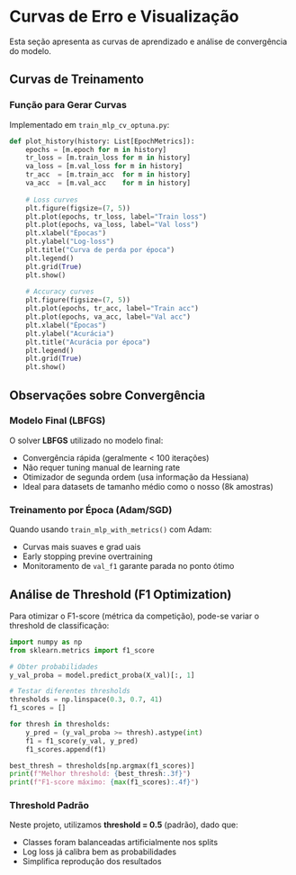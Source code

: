 # Curvas de Erro e Visualização

Esta seção apresenta as curvas de aprendizado e análise de convergência do modelo.

## Curvas de Treinamento

### Função para Gerar Curvas

Implementado em `train_mlp_cv_optuna.py`:

```python
def plot_history(history: List[EpochMetrics]):
    epochs = [m.epoch for m in history]
    tr_loss = [m.train_loss for m in history]
    va_loss = [m.val_loss for m in history]
    tr_acc  = [m.train_acc  for m in history]
    va_acc  = [m.val_acc    for m in history]
    
    # Loss curves
    plt.figure(figsize=(7, 5))
    plt.plot(epochs, tr_loss, label="Train loss")
    plt.plot(epochs, va_loss, label="Val loss")
    plt.xlabel("Épocas")
    plt.ylabel("Log-loss")
    plt.title("Curva de perda por época")
    plt.legend()
    plt.grid(True)
    plt.show()
    
    # Accuracy curves
    plt.figure(figsize=(7, 5))
    plt.plot(epochs, tr_acc, label="Train acc")
    plt.plot(epochs, va_acc, label="Val acc")
    plt.xlabel("Épocas")
    plt.ylabel("Acurácia")
    plt.title("Acurácia por época")
    plt.legend()
    plt.grid(True)
    plt.show()
```

## Observações sobre Convergência

### Modelo Final (LBFGS)

O solver **LBFGS** utilizado no modelo final:

- Convergência rápida (geralmente < 100 iterações)
- Não requer tuning manual de learning rate
- Otimizador de segunda ordem (usa informação da Hessiana)
- Ideal para datasets de tamanho médio como o nosso (8k amostras)

### Treinamento por Época (Adam/SGD)

Quando usando `train_mlp_with_metrics()` com Adam:

- Curvas mais suaves e grad uais
- Early stopping previne overtraining
- Monitoramento de `val_f1` garante parada no ponto ótimo

## Análise de Threshold (F1 Optimization)

Para otimizar o F1-score (métrica da competição), pode-se variar o threshold de classificação:

```python
import numpy as np
from sklearn.metrics import f1_score

# Obter probabilidades
y_val_proba = model.predict_proba(X_val)[:, 1]

# Testar diferentes thresholds
thresholds = np.linspace(0.3, 0.7, 41)
f1_scores = []

for thresh in thresholds:
    y_pred = (y_val_proba >= thresh).astype(int)
    f1 = f1_score(y_val, y_pred)
    f1_scores.append(f1)

best_thresh = thresholds[np.argmax(f1_scores)]
print(f"Melhor threshold: {best_thresh:.3f}")
print(f"F1-score máximo: {max(f1_scores):.4f}")
```

### Threshold Padrão

Neste projeto, utilizamos **threshold = 0.5** (padrão), dado que:

- Classes foram balanceadas artificialmente nos splits
- Log loss já calibra bem as probabilidades
- Simplifica reprodução dos resultados